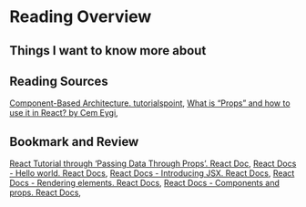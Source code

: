 # Reading Overview

## Things I want to know more about

## Reading Sources

[Component-Based Architecture. tutorialspoint](https://www.tutorialspoint.com/software_architecture_design/component_based_architecture.htm),
[What is “Props” and how to use it in React? by Cem Eygi](https://itnext.io/what-is-props-and-how-to-use-it-in-react-da307f500da0),

## Bookmark and Review

[React Tutorial through ‘Passing Data Through Props’. React Doc](https://reactjs.org/tutorial/tutorial.html),
[React Docs - Hello world. React Docs](https://reactjs.org/docs/hello-world.html),
[React Docs - Introducing JSX. React Docs](https://reactjs.org/docs/introducing-jsx.html),
[React Docs - Rendering elements. React Docs](https://reactjs.org/docs/rendering-elements.html),
[React Docs - Components and props. React Docs](https://reactjs.org/docs/components-and-props.html),

